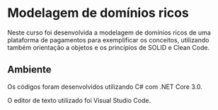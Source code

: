 # Modelagem de domínios ricos

Neste curso foi desenvolvida a modelagem de domínios ricos de uma plataforma de pagamentos para exemplificar os conceitos, utilizando também orientação a objetos e os princípios de SOLID e Clean Code.

## Ambiente

Os códigos foram desenvolvidos utilizando C# com .NET Core 3.0.

O editor de texto utilizado foi Visual Studio Code.